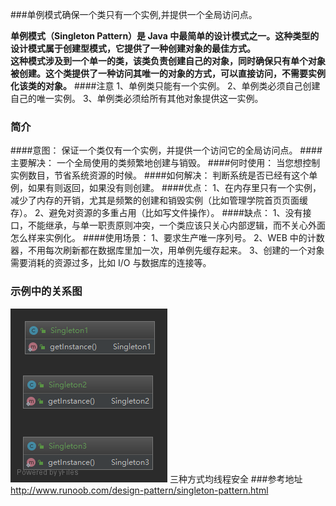 ###单例模式确保一个类只有一个实例,并提供一个全局访问点。  

**单例模式（Singleton Pattern）是 Java 中最简单的设计模式之一。这种类型的设计模式属于创建型模式，它提供了一种创建对象的最佳方式。**  
**这种模式涉及到一个单一的类，该类负责创建自己的对象，同时确保只有单个对象被创建。这个类提供了一种访问其唯一的对象的方式，可以直接访问，不需要实例化该类的对象。**
####注意
    1、单例类只能有一个实例。
    2、单例类必须自己创建自己的唯一实例。
    3、单例类必须给所有其他对象提供这一实例。

### 简介
####意图：
    保证一个类仅有一个实例，并提供一个访问它的全局访问点。
####主要解决：
    一个全局使用的类频繁地创建与销毁。
####何时使用：
    当您想控制实例数目，节省系统资源的时候。
####如何解决：
    判断系统是否已经有这个单例，如果有则返回，如果没有则创建。
####优点： 
    1、在内存里只有一个实例，减少了内存的开销，尤其是频繁的创建和销毁实例（比如管理学院首页页面缓存）。
    2、避免对资源的多重占用（比如写文件操作）。
####缺点： 
    1、没有接口，不能继承，与单一职责原则冲突，一个类应该只关心内部逻辑，而不关心外面怎么样来实例化。
####使用场景： 
    1、要求生产唯一序列号。
    2、WEB 中的计数器，不用每次刷新都在数据库里加一次，用单例先缓存起来。
    3、创建的一个对象需要消耗的资源过多，比如 I/O 与数据库的连接等。
### 示例中的关系图
![示例中关系图](单例模式.png) 三种方式均线程安全
###参考地址
http://www.runoob.com/design-pattern/singleton-pattern.html